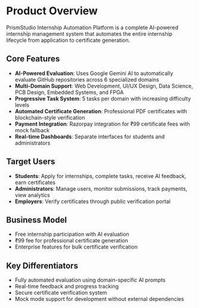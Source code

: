 # Product Overview

PrismStudio Internship Automation Platform is a complete AI-powered internship management system that automates the entire internship lifecycle from application to certificate generation.

## Core Features

- **AI-Powered Evaluation**: Uses Google Gemini AI to automatically evaluate GitHub repositories across 6 specialized domains
- **Multi-Domain Support**: Web Development, UI/UX Design, Data Science, PCB Design, Embedded Systems, and FPGA
- **Progressive Task System**: 5 tasks per domain with increasing difficulty levels
- **Automated Certificate Generation**: Professional PDF certificates with blockchain-style verification
- **Payment Integration**: Razorpay integration for ₹99 certificate fees with mock fallback
- **Real-time Dashboards**: Separate interfaces for students and administrators

## Target Users

- **Students**: Apply for internships, complete tasks, receive AI feedback, earn certificates
- **Administrators**: Manage users, monitor submissions, track payments, view analytics
- **Employers**: Verify certificates through public verification portal

## Business Model

- Free internship participation with AI evaluation
- ₹99 fee for professional certificate generation
- Enterprise features for bulk certificate verification

## Key Differentiators

- Fully automated evaluation using domain-specific AI prompts
- Real-time feedback and progress tracking
- Secure certificate verification system
- Mock mode support for development without external dependencies
